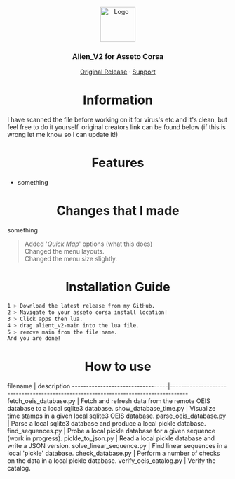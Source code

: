 <br />
<div align="center">
  <a href="https://github.com/othneildrew/Best-README-Template">
    <img src="https://github.com/othneildrew/Best-README-Template/blob/master/images/logo.png?raw=true" alt="Logo" width="80" height="80">
  </a>

  <h3 align="center">Alien_V2 for Asseto Corsa</h3>

  <p align="center">
    <a href="https://www.unknowncheats.me/forum/other-games/511184-assetto-corsa-alien-torque-grip-downforce.html">Original Release</a>
    ·
    <a href="https://discord.gg/WHHsDjm73Y">Support</a>
  </p>
</div>

<h1 align="center">Information</a></h1>

I have scanned the file before working on it for virus's etc and it's clean, but feel free to do it yourself. original creators link can be found below (if this is wrong let me know so I can update it!)

<h1 align="center">Features </a></h1>  

+ something

<h1 align="center">Changes that I made</a></h1>

something

>Added '*Quick Map*' options (what this does)  
>Changed the menu layouts.  
>Changed the menu size slightly.  

<h1 align="center">Installation Guide</a></h1> 

   ```sh
   1 > Download the latest release from my GitHub.
   2 > Navigate to your asseto corsa install location!
   3 > Click apps then lua.
   4 > drag alient_v2-main into the lua file.
   5 > remove main from the file name.
   And you are done!
   ``` 

<h1 align="center">How to use</a></h1>    
filename                          |  description
----------------------------------|------------------------------------------------------------------------------------
fetch_oeis_database.py            |  Fetch and refresh data from the remote OEIS database to a local sqlite3 database.
show_database_time.py             |  Visualize time stamps in a given local sqlite3 OEIS database.
parse_oeis_database.py            |  Parse a local sqlite3 database and produce a local pickle database.
find_sequences.py                 |  Probe a local pickle database for a given sequence (work in progress).
pickle_to_json.py                 |  Read a local pickle database and write a JSON version.
solve_linear_sequence.py          |  Find linear sequences in a local 'pickle' database.
check_database.py                 |  Perform a number of checks on the data in a local pickle database.
verify_oeis_catalog.py            |  Verify the catalog.
